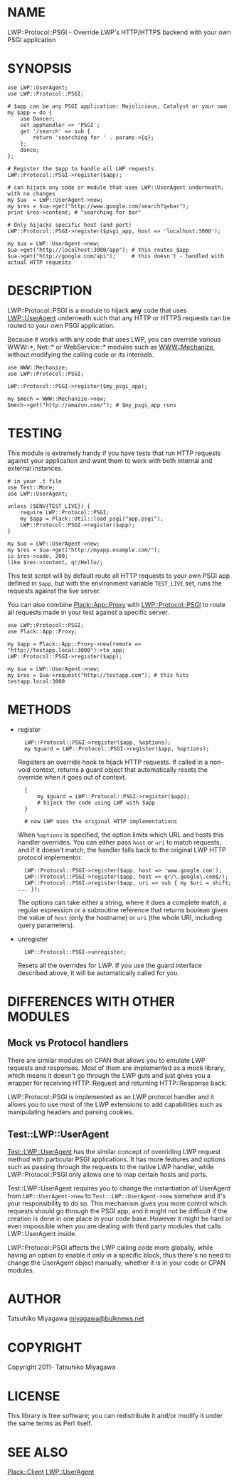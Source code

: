 # NAME

LWP::Protocol::PSGI - Override LWP's HTTP/HTTPS backend with your own PSGI application

# SYNOPSIS

    use LWP::UserAgent;
    use LWP::Protocol::PSGI;

    # $app can be any PSGI application: Mojolicious, Catalyst or your own
    my $app = do {
        use Dancer;
        set apphandler => 'PSGI';
        get '/search' => sub {
            return 'searching for ' . params->{q};
        };
        dance;
    };

    # Register the $app to handle all LWP requests
    LWP::Protocol::PSGI->register($app);

    # can hijack any code or module that uses LWP::UserAgent underneath, with no changes
    my $ua  = LWP::UserAgent->new;
    my $res = $ua->get("http://www.google.com/search?q=bar");
    print $res->content; # "searching for bar"

    # Only hijacks specific host (and port)
    LWP::Protocol::PSGI->register($psgi_app, host => 'localhost:3000');

    my $ua = LWP::UserAgent->new;
    $ua->get("http://localhost:3000/app"); # this routes $app
    $ua->get("http://google.com/api");     # this doesn't - handled with actual HTTP requests

# DESCRIPTION

LWP::Protocol::PSGI is a module to hijack **any** code that uses
[LWP::UserAgent](https://metacpan.org/pod/LWP::UserAgent) underneath such that any HTTP or HTTPS requests can
be routed to your own PSGI application.

Because it works with any code that uses LWP, you can override various
WWW::\*, Net::\* or WebService::\* modules such as [WWW::Mechanize](https://metacpan.org/pod/WWW::Mechanize),
without modifying the calling code or its internals.

    use WWW::Mechanize;
    use LWP::Protocol::PSGI;

    LWP::Protocol::PSGI->register($my_psgi_app);

    my $mech = WWW::Mechanize->new;
    $mech->get("http://amazon.com/"); # $my_psgi_app runs

# TESTING

This module is extremely handy if you have tests that run HTTP
requests against your application and want them to work with both
internal and external instances.

    # in your .t file
    use Test::More;
    use LWP::UserAgent;

    unless ($ENV{TEST_LIVE}) {
        require LWP::Protocol::PSGI;
        my $app = Plack::Util::load_psgi("app.psgi");
        LWP::Protocol::PSGI->register($app);
    }

    my $ua = LWP::UserAgent->new;
    my $res = $ua->get("http://myapp.example.com/");
    is $res->code, 200;
    like $res->content, qr/Hello/;

This test script will by default route all HTTP requests to your own
PSGI app defined in `$app`, but with the environment variable
`TEST_LIVE` set, runs the requests against the live server.

You can also combine [Plack::App::Proxy](https://metacpan.org/pod/Plack::App::Proxy) with [LWP::Protocol::PSGI](https://metacpan.org/pod/LWP::Protocol::PSGI)
to route all requests made in your test against a specific server.

    use LWP::Protocol::PSGI;
    use Plack::App::Proxy;

    my $app = Plack::App::Proxy->new(remote => "http://testapp.local:3000")->to_app;
    LWP::Protocol::PSGI->register($app);

    my $ua = LWP::UserAgent->new;
    my $res = $ua->request("http://testapp.com"); # this hits testapp.local:3000

# METHODS

- register

        LWP::Protocol::PSGI->register($app, %options);
        my $guard = LWP::Protocol::PSGI->register($app, %options);

    Registers an override hook to hijack HTTP requests. If called in a
    non-void context, returns a guard object that automatically resets
    the override when it goes out of context.

        {
            my $guard = LWP::Protocol::PSGI->register($app);
            # hijack the code using LWP with $app
        }

        # now LWP uses the original HTTP implementations

    When `%options` is specified, the option limits which URL and hosts
    this handler overrides. You can either pass `host` or `uri` to match
    requests, and if it doesn't match, the handler falls back to the
    original LWP HTTP protocol implementor.

        LWP::Protocol::PSGI->register($app, host => 'www.google.com');
        LWP::Protocol::PSGI->register($app, host => qr/\.google\.com$/);
        LWP::Protocol::PSGI->register($app, uri => sub { my $uri = shift; ... });

    The options can take either a string, where it does a complete match, a
    regular expression or a subroutine reference that returns boolean
    given the value of `host` (only the hostname) or `uri` (the whole
    URI, including query parameters).

- unregister

        LWP::Protocol::PSGI->unregister;

    Resets all the overrides for LWP. If you use the guard interface
    described above, it will be automatically called for you.

# DIFFERENCES WITH OTHER MODULES

## Mock vs Protocol handlers

There are similar modules on CPAN that allows you to emulate LWP
requests and responses. Most of them are implemented as a mock
library, which means it doesn't go through the LWP guts and just gives
you a wrapper for receiving HTTP::Request and returning HTTP::Response
back.

LWP::Protocol::PSGI is implemented as an LWP protocol handler and it
allows you to use most of the LWP extensions to add capabilities such
as manipulating headers and parsing cookies.

## Test::LWP::UserAgent

[Test::LWP::UserAgent](https://metacpan.org/pod/Test::LWP::UserAgent) has the similar concept of overriding LWP
request method with particular PSGI applications. It has more features
and options such as passing through the requests to the native LWP
handler, while LWP::Protocol::PSGI only allows one to map certain hosts
and ports.

Test::LWP::UserAgent requires you to change the instantiation of
UserAgent from `LWP::UserAgent->new` to `Test::LWP::UserAgent->new` somehow and it's your responsibility to
do so. This mechanism gives you more control which requests should go
through the PSGI app, and it might not be difficult if the creation is
done in one place in your code base. However it might be hard or even
impossible when you are dealing with third party modules that calls
LWP::UserAgent inside.

LWP::Protocol::PSGI affects the LWP calling code more globally, while
having an option to enable it only in a specific block, thus there's
no need to change the UserAgent object manually, whether it is in your
code or CPAN modules.

# AUTHOR

Tatsuhiko Miyagawa <miyagawa@bulknews.net>

# COPYRIGHT

Copyright 2011- Tatsuhiko Miyagawa

# LICENSE

This library is free software; you can redistribute it and/or modify
it under the same terms as Perl itself.

# SEE ALSO

[Plack::Client](https://metacpan.org/pod/Plack::Client) [LWP::UserAgent](https://metacpan.org/pod/LWP::UserAgent)
